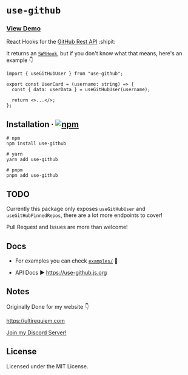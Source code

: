 # `use-github`

### [View Demo](https://codesandbox.io/s/use-github-example-2231zu)

React Hooks for the [GitHub Rest API](https://docs.github.com/en/rest) :shipit:

It returns an [`SWRHook`](https://swr.vercel.app), but if you don't know what that means, here's an example 👇

```tsx
import { useGitHubUser } from "use-github";

export const UserCard = (username: string) => {
  const { data: userData } = useGitHubUser(username);

  return <>...</>;
};
```

## Installation ∙ [![npm](https://img.shields.io/npm/v/use-github?color=blue&style=flat-square)](https://www.npmjs.com/package/use-github)

```console
# npm
npm install use-github

# yarn
yarn add use-github

# pnpm
pnpm add use-github
```

## TODO

Currently this package only exposes `useGitHubUser` and `useGitHubPinnedRepos`, there are a lot more endpoints to cover!

Pull Request and Issues are more than welcome!

## Docs

- For examples you can check [`examples/`](./examples) 📂

- API Docs ▶ https://use-github.js.org

## Notes

Originally Done for my website 👇

https://ultirequiem.com

[Join my Discord Server!](https://ultirequiem.com/discord)

## License

Licensed under the MIT License.
